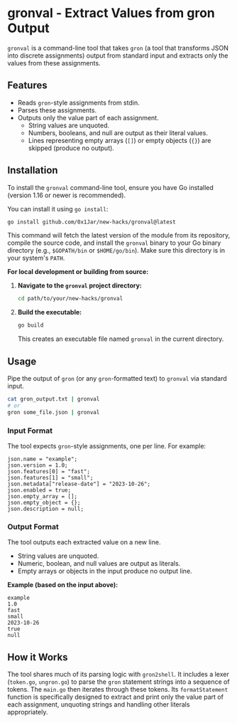 # gronval - Extract Values from gron Output

`gronval` is a command-line tool that takes `gron` (a tool that transforms JSON into discrete assignments) output from standard input and extracts only the values from these assignments.

## Features

*   Reads `gron`-style assignments from stdin.
*   Parses these assignments.
*   Outputs only the value part of each assignment.
    *   String values are unquoted.
    *   Numbers, booleans, and null are output as their literal values.
    *   Lines representing empty arrays (`[]`) or empty objects (`{}`) are skipped (produce no output).

## Installation

To install the `gronval` command-line tool, ensure you have Go installed (version 1.16 or newer is recommended).

You can install it using `go install`:
```bash
go install github.com/0x1Jar/new-hacks/gronval@latest
```
This command will fetch the latest version of the module from its repository, compile the source code, and install the `gronval` binary to your Go binary directory (e.g., `$GOPATH/bin` or `$HOME/go/bin`). Make sure this directory is in your system's `PATH`.

**For local development or building from source:**

1.  **Navigate to the `gronval` project directory:**
    ```bash
    cd path/to/your/new-hacks/gronval
    ```
2.  **Build the executable:**
    ```bash
    go build
    ```
    This creates an executable file named `gronval` in the current directory.

## Usage

Pipe the output of `gron` (or any `gron`-formatted text) to `gronval` via standard input.

```bash
cat gron_output.txt | gronval
# or
gron some_file.json | gronval
```

### Input Format

The tool expects `gron`-style assignments, one per line. For example:
```
json.name = "example";
json.version = 1.0;
json.features[0] = "fast";
json.features[1] = "small";
json.metadata["release-date"] = "2023-10-26";
json.enabled = true;
json.empty_array = [];
json.empty_object = {};
json.description = null;
```

### Output Format

The tool outputs each extracted value on a new line.
*   String values are unquoted.
*   Numeric, boolean, and null values are output as literals.
*   Empty arrays or objects in the input produce no output line.

**Example (based on the input above):**
```
example
1.0
fast
small
2023-10-26
true
null
```

## How it Works
The tool shares much of its parsing logic with `gron2shell`. It includes a lexer (`token.go`, `ungron.go`) to parse the `gron` statement strings into a sequence of tokens. The `main.go` then iterates through these tokens. Its `formatStatement` function is specifically designed to extract and print only the value part of each assignment, unquoting strings and handling other literals appropriately.
